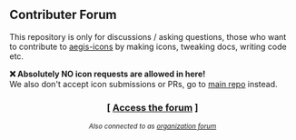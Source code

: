 ## Contributer Forum

This repository is only for discussions / asking questions, those who want to contribute to [aegis-icons](https://github.com/aegis-icons/aegis-icons) by making icons, tweaking docs, writing code etc.

**:x: Absolutely NO icon requests are allowed in here!** \
We also don't accept icon submissions or PRs, go to [main repo](https://github.com/aegis-icons/aegis-icons) instead.

<h3 align="center">[ <a href="https://github.com/aegis-icons/contributor-forum/discussions">Access the forum</a> ]</h3>
<p align="center"><sup><i>Also connected to as <a href="https://github.com/orgs/aegis-icons/discussions">organization forum</a></i></sup></p>